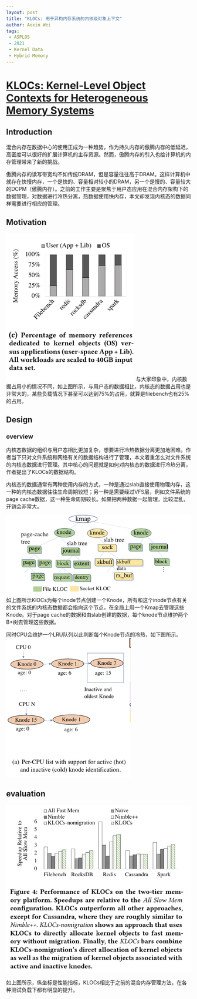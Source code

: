 ```yaml
---
layout: post
title: "KLOCs: 用于异构内存系统的内核级对象上下文"
author: Aoxin Wei
tags:
 - ASPLOS 
 - 2021
 - Kernel Data
 - Hybrid Memory
---
```

# [KLOCs: Kernel-Level Object Contexts for Heterogeneous Memory Systems](https://dl.acm.org/doi/pdf/10.1145/3445814.3446745)

## Introduction
混合内存在数据中心的使用正成为一种趋势，作为持久内存的傲腾内存的低延迟，高密度可以很好的扩展计算机的主存资源。然而，傲腾内存的引入也给计算机的内存管理带来了新的挑战。

傲腾内存的读写带宽均不如传统DRAM，但是容量往往高于DRAM。这样计算机中就存在快慢内存，一个是快的、容量相对较小的DRAM，另一个是慢的、容量较大的DCPM（傲腾内存）。之前的工作主要是聚焦于用户态应用在混合内存架构下的数据管理，对数据进行冷热分离，热数据使用快内存，本文却发现内核态的数据同样需要进行相应的管理。

## Motivation
![image](/images/2022-04-09-Klocs/Snipaste_2022-04-10_11-41-07.png)
与大家印象中，内核数据占用小的情况不同，如上图所示，与用户态的数据相比，内核态的数据占用也是非常大的，某些负载情况下甚至可以达到75%的占用，就算是filebench也有25%的占用。

## Design
### overview
内核态数据的组织与用户态相比更加复杂，想要进行冷热数据分离更加地困难。作者当下只对文件系统和网络有关的数据结构进行了管理，本文着重怎么对文件系统的内核态数据进行管理。其中核心的问题就是如何对内核态的数据进行冷热分离，作者提出了KLOCs的数据结构。

内核态的数据通常有两种使用内存的方式，一种是通过slab直接使用物理内存，这一种的内核态数据往往生命周期较短；另一种是需要经过VFS层，例如文件系统的page cache数据，这一种生命周期较长。如果把两种数据一起管理，比较混乱，开销会非常大。


![image](/images/2022-04-09-Klocs/Snipaste_2022-04-10_11-48-13.png)
如上图所示KlOCs为每个inode节点创建一个Knode，所有和这个inode节点有关的文件系统的内核态数据都会指向这个节点，在全局上用一个Kmap去管理这些Knode。对于page cache的数据和由slab创建的数据，每个knode节点维护两个B+树去管理这些数据。


同时CPU会维护一个LRU队列以此判断每个Knode节点的冷热，如下图所示。  
![image](/images/2022-04-09-Klocs/Snipaste_2022-04-10_12-44-54.png)

## evaluation
![image](/images/2022-04-09-Klocs/Snipaste_2022-04-10_12-58-19.png)

如上图所示，纵坐标是性能指标，KLOCs相比于之前的混合内存管理方法，在各种测试负载下都有明显的提升。